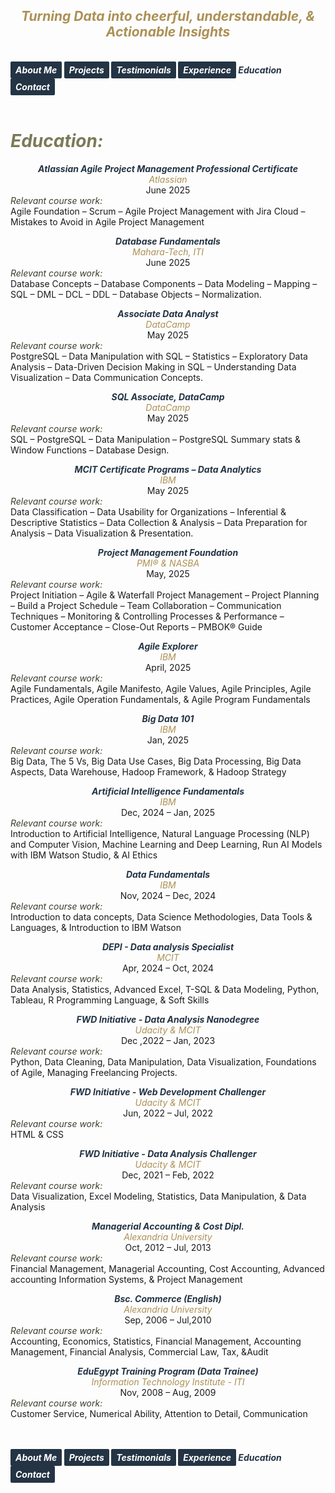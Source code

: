 ## ***<center><span style="color:#ac9055">Turning Data into cheerful, understandable, & Actionable Insights</span></center>***
<br>
<strong>
  <em>
    <a href="https://hend-a-ghafour.github.io" style="display:inline-block; padding:5px 8px; color:white; background-color:#243444; text-align:center; text-decoration:none; border-radius:2px;"> 
      About Me 
    </a>
    <a href="https://hend-a-ghafour.github.io/Projects" style="display:inline-block; padding:5px 8px; color:white; background-color:#243444; text-align:center; text-decoration:none; border-radius:2px;">
      Projects
    </a>
    <a href="https://hend-a-ghafour.github.io/Testimonials" style="display:inline-block; padding:5px 8px; color:white; background-color:#243444; text-align:center; text-decoration:none; border-radius:2px;"> 
      Testimonials 
    </a>
    <a href="https://hend-a-ghafour.github.io/Experience" style="display:inline-block; padding:5px 8px; color:white; background-color:#243444; text-align:center; text-decoration:none; border-radius:2px;"> 
      Experience 
    </a>
    <span style="color:#243444"> 
      Education 
    </span>
    <a href="https://hend-a-ghafour.github.io/Contact" style="display:inline-block; padding:5px 8px; color:white; background-color:#243444; text-align:center; text-decoration:none; border-radius:2px;"> 
      Contact 
    </a>
  </em>
</strong>
<br><br>
<h1>
  <em>
    <span style="color:#7c7959"">
      Education:
    </span>
  </em>
</h1>
<p style='text-align: justify;'>
  <center>
    <em>
      <strong>
        <span style="color:#243444"> 
          Atlassian Agile Project Management Professional Certificate
        </span>
      </strong>
    </em>
    <br> 
    <em>
      <span style="color:#ac9055">
        Atlassian 
      </span>
    </em>
    <br> 
    June 2025 <br>
  </center>
  <em>
    <span style="color:#3e3c2c">
      Relevant course work:
    </span>
  </em>
  <br> 
  Agile Foundation – Scrum – Agile Project Management with Jira Cloud – Mistakes to Avoid in Agile Project Management
</p>
<p style='text-align: justify;'>
  <center>
    <em>
      <strong>
        <span style="color:#243444"> 
          Database Fundamentals
        </span>
      </strong>
    </em>
    <br> 
    <em>
      <span style="color:#ac9055">
        Mahara-Tech, ITI
      </span>
    </em>
    <br> 
    June 2025<br>
  </center>
  <em>
    <span style="color:#3e3c2c">
      Relevant course work:
    </span>
  </em>
  <br> 
  Database Concepts – Database Components – Data Modeling – Mapping – SQL – DML – DCL – DDL – Database Objects – Normalization.
</p>
<p style='text-align: justify;'>
  <center>
    <em>
      <strong>
        <span style="color:#243444"> 
          Associate Data Analyst
        </span>
      </strong>
    </em>
    <br> 
    <em>
      <span style="color:#ac9055">
        DataCamp
      </span>
    </em>
    <br> 
    May 2025<br>
  </center>
  <em>
    <span style="color:#3e3c2c">
      Relevant course work:
    </span>
  </em>
  <br> 
  PostgreSQL – Data Manipulation with SQL – Statistics – Exploratory Data Analysis – Data-Driven Decision Making in SQL – Understanding Data     Visualization – Data Communication Concepts.
</p>
<p style='text-align: justify;'>
  <center>
    <em>
      <strong>
        <span style="color:#243444"> 
          SQL Associate, DataCamp
        </span>
      </strong>
    </em>
    <br> 
    <em>
      <span style="color:#ac9055">
        DataCamp
      </span>
    </em>
    <br> 
    May 2025<br>
  </center>
  <em>
    <span style="color:#3e3c2c">
      Relevant course work:
    </span>
  </em>
  <br> 
  SQL – PostgreSQL – Data Manipulation – PostgreSQL Summary stats & Window Functions – Database Design.
</p>
<p style='text-align: justify;'>
  <center>
    <em>
      <strong>
        <span style="color:#243444"> 
          MCIT Certificate Programs – Data Analytics
        </span>
      </strong>
    </em>
    <br> 
    <em>
      <span style="color:#ac9055">
        IBM
      </span>
    </em>
    <br> 
    May 2025<br>
  </center>
  <em>
    <span style="color:#3e3c2c">
      Relevant course work:
    </span>
  </em>
  <br> 
  Data Classification – Data Usability for Organizations – Inferential & Descriptive Statistics – Data Collection & Analysis – Data Preparation for Analysis – Data Visualization & Presentation.
</p>
<p style='text-align: justify;'>
  <center>
    <em>
      <strong>
        <span style="color:#243444"> 
          Project Management Foundation
        </span>
      </strong>
    </em>
    <br> 
    <em>
      <span style="color:#ac9055">
        PMI® & NASBA
      </span>
    </em>
    <br> 
    May, 2025<br>
  </center>
  <em>
    <span style="color:#3e3c2c">
      Relevant course work:
    </span>
  </em>
  <br> 
Project Initiation – Agile & Waterfall Project Management – Project Planning – Build a Project Schedule – Team Collaboration – Communication Techniques – Monitoring & Controlling Processes & Performance – Customer Acceptance – Close-Out Reports – PMBOK® Guide</p>
<p style='text-align: justify;'>
  <center>
    <em>
      <strong>
        <span style="color:#243444"> 
          Agile Explorer
        </span>
      </strong>
    </em>
    <br> 
    <em>
      <span style="color:#ac9055">
        IBM
      </span>
    </em>
    <br> 
    April, 2025<br>
  </center>
  <em>
    <span style="color:#3e3c2c">
      Relevant course work:
    </span>
  </em>
  <br> 
  Agile Fundamentals, Agile Manifesto, Agile Values, Agile Principles, Agile Practices, Agile Operation Fundamentals, & Agile Program Fundamentals
</p>
<p style='text-align: justify;'>
  <center>
    <em>
      <strong>
        <span style="color:#243444"> 
          Big Data 101
        </span>
      </strong>
    </em>
    <br> 
    <em>
      <span style="color:#ac9055">
        IBM
      </span>
    </em>
    <br> 
    Jan, 2025<br>
  </center>
  <em>
    <span style="color:#3e3c2c">
      Relevant course work:
    </span>
  </em>
  <br> 
  Big Data, The 5 Vs, Big Data Use Cases, Big Data Processing, Big Data Aspects, Data Warehouse, Hadoop Framework, & Hadoop Strategy
</p>
<p style='text-align: justify;'>
  <center>
    <em>
      <strong>
        <span style="color:#243444"> 
          Artificial Intelligence Fundamentals
        </span>
      </strong>
    </em>
    <br> 
    <em>
      <span style="color:#ac9055">
        IBM
      </span>
    </em>
    <br> 
    Dec, 2024 – Jan, 2025<br>
  </center>
  <em>
    <span style="color:#3e3c2c">
      Relevant course work:
    </span>
  </em>
  <br> 
  Introduction to Artificial Intelligence, Natural Language Processing (NLP) and Computer Vision, Machine Learning and Deep Learning, Run AI Models with IBM Watson Studio, & AI Ethics
</p>
<p style='text-align: justify;'>
  <center>
    <em>
      <strong>
        <span style="color:#243444"> 
          Data Fundamentals
        </span>
      </strong>
    </em>
    <br> 
    <em>
      <span style="color:#ac9055">
        IBM
      </span>
    </em>
    <br> 
    Nov, 2024 – Dec, 2024<br>
  </center>
  <em>
    <span style="color:#3e3c2c">
      Relevant course work:
    </span>
  </em>
  <br> 
  Introduction to data concepts, Data Science Methodologies, Data Tools & Languages, & Introduction to IBM Watson
</p>
<p style='text-align: justify;'>
  <center>
    <em>
      <strong>
        <span style="color:#243444"> 
          DEPI - Data analysis Specialist
        </span>
      </strong>
    </em>
    <br> 
    <em>
      <span style="color:#ac9055">
        MCIT
      </span>
    </em>
    <br> 
    Apr, 2024 – Oct, 2024<br>
  </center>
  <em>
    <span style="color:#3e3c2c">
      Relevant course work:
    </span>
  </em>
  <br> 
  Data Analysis, Statistics, Advanced Excel, T-SQL & Data Modeling, Python, Tableau, R Programming Language, & Soft Skills
</p> 
<p style='text-align: justify;'>
  <center>
    <em>
      <strong>
        <span style="color:#243444"> 
          FWD Initiative - Data Analysis Nanodegree
        </span>
      </strong>
    </em>
    <br> 
    <em>
      <span style="color:#ac9055">
        Udacity & MCIT
      </span>
    </em>
    <br> 
    Dec ,2022 – Jan, 2023<br>
  </center>
  <em>
    <span style="color:#3e3c2c">
      Relevant course work:
    </span>
  </em>
  <br> 
  Python, Data Cleaning, Data Manipulation, Data Visualization, Foundations of Agile, Managing Freelancing Projects.<br> 
</p>
<p style='text-align: justify;'>
  <center>
    <em>
      <strong>
        <span style="color:#243444">
          FWD Initiative - Web Development Challenger
        </span>
      </strong>
    </em>
    <br> 
    <em>
      <span style="color:#ac9055">
        Udacity & MCIT
      </span>
    </em>
    <br> 
    Jun, 2022 – Jul, 2022<br>
  </center>
  <em>
    <span style="color:#3e3c2c">
      Relevant course work:
    </span>
  </em>
  <br> 
  HTML & CSS
</p>
<p style='text-align: justify;'>
  <center>
    <em>
      <strong>
        <span style="color:#243444">
          FWD Initiative - Data Analysis Challenger
        </span>
      </strong>
    </em>
    <br> 
    <em>
      <span style="color:#ac9055">
        Udacity & MCIT
      </span>
    </em>
    <br> 
    Dec, 2021 – Feb, 2022<br> 
  </center>
  <em>
    <span style="color:#3e3c2c">
      Relevant course work:
    </span>
  </em>
  <br> 
  Data Visualization, Excel Modeling, Statistics, Data Manipulation, & Data Analysis
</p>
<p style='text-align: justify;'>
  <center>
    <em>
      <strong>
        <span style="color:#243444">
          Managerial Accounting & Cost Dipl.
        </span>
      </strong>
    </em>
    <br> 
    <em>
      <span style="color:#ac9055">
        Alexandria University
      </span>
    </em>
    <br> 
    Oct, 2012 – Jul, 2013<br> 
  </center>
  <em>
    <span style="color:#3e3c2c">
      Relevant course work:
    </span>
  </em>
  <br> 
  Financial Management, Managerial Accounting, Cost Accounting, Advanced accounting Information Systems, & Project Management
</p>
<p style='text-align: justify;'>
  <center>
    <em>
      <strong>
        <span style="color:#243444">
          Bsc. Commerce (English)
        </span>
      </strong>
    </em>
    <br> 
    <em>
      <span style="color:#ac9055">
        Alexandria University
      </span>
    </em>
    <br> 
    Sep, 2006 – Jul,2010<br> 
  </center>
  <em>
    <span style="color:#3e3c2c">
      Relevant course work:
    </span>
  </em>
  <br> 
  Accounting, Economics, Statistics, Financial Management, Accounting Management, Financial Analysis, Commercial Law, Tax, &Audit
</p>
<p style='text-align: justify;'>
  <center>
    <em>
      <strong>
        <span style="color:#243444">
          EduEgypt Training Program (Data Trainee)
        </span>
      </strong>
    </em>
    <br> 
    <em>
      <span style="color:#ac9055">
        Information Technology Institute - ITI
      </span>
    </em>
    <br> 
    Nov, 2008 – Aug, 2009<br> 
  </center>
  <em>
    <span style="color:#3e3c2c">
      Relevant course work:
    </span>
  </em>
  <br> 
  Customer Service, Numerical Ability, Attention to Detail, Communication
</p>
<br><br>





<strong>
  <em>
    <a href="https://hend-a-ghafour.github.io" style="display:inline-block; padding:5px 8px; color:white; background-color:#243444; text-align:center; text-decoration:none; border-radius:2px;"> 
      About Me 
    </a>
    <a href="https://hend-a-ghafour.github.io/Projects" style="display:inline-block; padding:5px 8px; color:white; background-color:#243444; text-align:center; text-decoration:none; border-radius:2px;">
      Projects
    </a>
    <a href="https://hend-a-ghafour.github.io/Testimonials" style="display:inline-block; padding:5px 8px; color:white; background-color:#243444; text-align:center; text-decoration:none; border-radius:2px;"> 
      Testimonials 
    </a>
    <a href="https://hend-a-ghafour.github.io/Experience" style="display:inline-block; padding:5px 8px; color:white; background-color:#243444; text-align:center; text-decoration:none; border-radius:2px;"> 
      Experience 
    </a>
    <span style="color:#243444"> 
      Education 
    </span>
    <a href="https://hend-a-ghafour.github.io/Contact" style="display:inline-block; padding:5px 8px; color:white; background-color:#243444; text-align:center; text-decoration:none; border-radius:2px;"> 
      Contact 
    </a>
  </em>
</strong>
